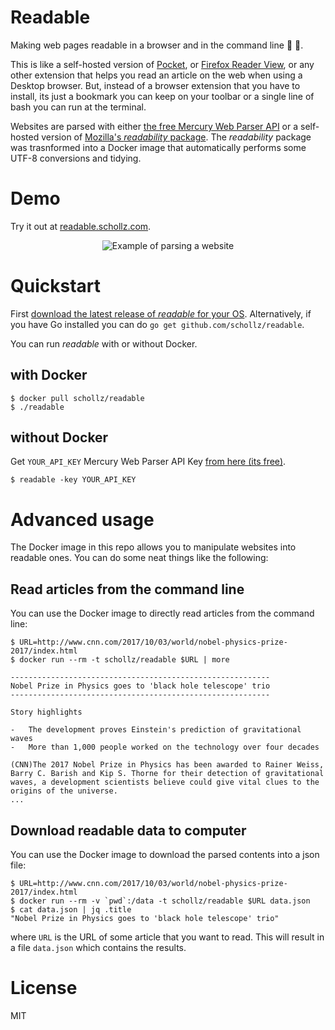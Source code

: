 # Readable 

Making web pages readable in a browser and in the command line :link: :book:.

This is like a self-hosted version of [Pocket](https://getpocket.com/), or [Firefox Reader View](https://support.mozilla.org/en-US/kb/firefox-reader-view-clutter-free-web-pages), or any other extension that helps you read an article on the web when using a Desktop browser. But, instead of a browser extension that you have to install, its just a bookmark you can keep on your toolbar or a single line of bash you can run at the terminal.

Websites are parsed with either [the free Mercury Web Parser API](https://mercury.postlight.com/web-parser/) or a self-hosted version of [Mozilla's *readability* package](https://github.com/mozilla/readability). The *readability* package was trasnformed into a Docker image that automatically performs some UTF-8 conversions and tidying.

# Demo

Try it out at [readable.schollz.com](https://readable.schollz.com). 

<center>
<img src="http://i.imgur.com/k5ArA0A.gif" alt="Example of parsing a website">
</center>

# Quickstart

First [download the latest release of *readable* for your OS](https://github.com/schollz/readable/releases/latest). Alternatively, if you have Go installed you can do `go get github.com/schollz/readable`.

You can run *readable* with or without Docker.

## with Docker

```shell
$ docker pull schollz/readable
$ ./readable
```

## without Docker 

Get `YOUR_API_KEY` Mercury Web Parser API Key [from here (its free)](https://mercury.postlight.com/web-parser/).

```shell
$ readable -key YOUR_API_KEY
```

# Advanced usage

The Docker image in this repo allows you to manipulate websites into readable ones. You can do some neat things like the following:

## Read articles from the command line

You can use the Docker image to directly read articles from the command line:

```
$ URL=http://www.cnn.com/2017/10/03/world/nobel-physics-prize-2017/index.html
$ docker run --rm -t schollz/readable $URL | more

----------------------------------------------------------
Nobel Prize in Physics goes to 'black hole telescope' trio
----------------------------------------------------------

Story highlights

-   The development proves Einstein's prediction of gravitational waves
-   More than 1,000 people worked on the technology over four decades

(CNN)The 2017 Nobel Prize in Physics has been awarded to Rainer Weiss,
Barry C. Barish and Kip S. Thorne for their detection of gravitational
waves, a development scientists believe could give vital clues to the
origins of the universe.
...
```

## Download readable data to computer

You can use the Docker image to download the parsed contents into a json file:

```shell
$ URL=http://www.cnn.com/2017/10/03/world/nobel-physics-prize-2017/index.html
$ docker run --rm -v `pwd`:/data -t schollz/readable $URL data.json
$ cat data.json | jq .title
"Nobel Prize in Physics goes to 'black hole telescope' trio"
```

where `URL` is the URL of some article that you want to read. This will result in a file `data.json` which contains the results.

License
=======

MIT
